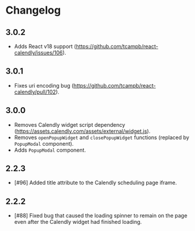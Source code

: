 # Changelog

## 3.0.2

- Adds React v18 support (https://github.com/tcampb/react-calendly/issues/106).

## 3.0.1

- Fixes uri encoding bug (https://github.com/tcampb/react-calendly/pull/102).

## 3.0.0

- Removes Calendly widget script dependency (https://assets.calendly.com/assets/external/widget.js).
- Removes `openPopupWidget` and `closePopupWidget` functions (replaced by `PopupModal` component).
- Adds `PopupModal` component.

## 2.2.3

- [#96] Added title attribute to the Calendly scheduling page iframe.

## 2.2.2

- [#88] Fixed bug that caused the loading spinner to remain on the page even after the Calendly widget had finished loading.
